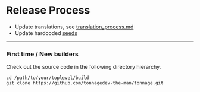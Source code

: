 Release Process
====================

* Update translations, see [translation_process.md](https://github.com/tonnagedev-the-man/tonnage/blob/master/doc/translation_process.md#syncing-with-transifex)
* Update hardcoded [seeds](/contrib/seeds)

* * *

### First time / New builders
Check out the source code in the following directory hierarchy.

	cd /path/to/your/toplevel/build
	git clone https://github.com/tonnagedev-the-man/tonnage.git


